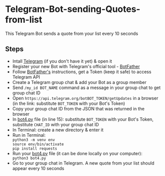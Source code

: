 # Telegram-Bot-sending-Quotes-from-list

This Telegram Bot sends a quote from your list every 10 seconds<br>

<h2>Steps</h2>
<ul>
  <li>Intall <a href="https://telegram.org/">Telegram</a> (if you don't have it yet) & open it</li>
  <li>Register your new Bot with Telegram's official tool - <a href="https://telegram.me/BotFather">BotFather</a></li>
  <li>Follow <a href="https://telegram.me/BotFather">BotFather's</a> instructions, get a Token (keep it safe) to access Telegram API</li> 
  <li>Create a Telegram group chat & add your Bot as a group member</li>
  <li>Send <code>/my_id BOT_NAME</code> command as a message in your group chat to get group chat ID</li>
  <li>Open <code>https://api.telegram.org/botBOT_TOKEN/getUpdates</code> in a browser (in the link: substitute <code>BOT_TOKEN</code> with your Bot's Token)</li>
  <li>Copy your group chat ID from the JSON that was returned in the browser</li>
  <li>In <a href="https://github.com/DS-jr/Telegram-Bot-sending-Quotes-from-list/blob/main/bot4.py">bot4.py</a> file (in line 15): substitute <code>BOT_TOKEN</code> with your Bot's Token, substitute <code>CHAT_ID</code> with your group chat ID</li>
  <li>In Terminal: create a new directory & enter it</li>
  <li>Run in Terminal:</li>
  <code>python3 -m venv env</code><br>
  <code>source env/bin/activate</code><br>
  <code>pip install requests</code><br>
  <li>Run your <a href="https://github.com/DS-jr/Telegram-Bot-sending-Quotes-from-list/blob/main/bot4.py">bot4.py</a> file (it can be done locally on your computer):</li>
  <code>python3 bot4.py</code><br>
  <li>Go to your group chat in Telegram. A new quote from your list should appear every 10 seconds</li>
</ul>
